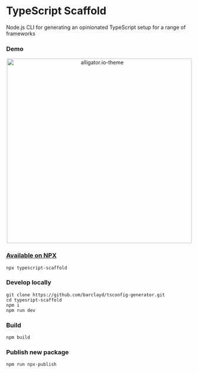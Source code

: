 # TypeScript Scaffold

Node.js CLI for generating an opinionated TypeScript setup for a range of frameworks

### Demo

<p align="center">
<img width="500px" alt="alligator.io-theme" src="https://user-images.githubusercontent.com/39765499/103285423-03c4f300-49d6-11eb-8fdc-8f7bd6085939.gif" />
</p>

### [Available on NPX](https://www.npmjs.com/package/typescript-scaffold)

```shell
npx typescript-scaffold
```

### Develop locally

```shell
git clone https://github.com/barclayd/tsconfig-generator.git
cd typesript-scaffold
npm i
npm run dev
```

### Build

```shell
npm build
```

### Publish new package

```shell
npm run npx-publish
```
